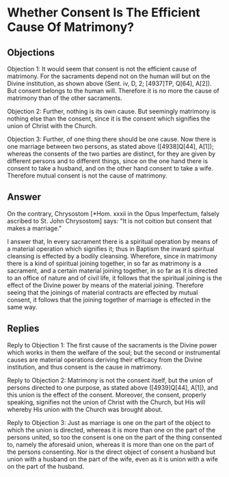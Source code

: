 # Whether Consent Is The Efficient Cause Of Matrimony?

## Objections

Objection 1: It would seem that consent is not the efficient cause of matrimony. For the sacraments depend not on the human will but on the Divine institution, as shown above (Sent. iv, D, 2; [4937]TP, Q[64], A[2]). But consent belongs to the human will. Therefore it is no more the cause of matrimony than of the other sacraments.

Objection 2: Further, nothing is its own cause. But seemingly matrimony is nothing else than the consent, since it is the consent which signifies the union of Christ with the Church.

Objection 3: Further, of one thing there should be one cause. Now there is one marriage between two persons, as stated above ([4938]Q[44], A[1]); whereas the consents of the two parties are distinct, for they are given by different persons and to different things, since on the one hand there is consent to take a husband, and on the other hand consent to take a wife. Therefore mutual consent is not the cause of matrimony.

## Answer

On the contrary, Chrysostom [*Hom. xxxii in the Opus Imperfectum, falsely ascribed to St. John Chrysostom] says: "It is not coition but consent that makes a marriage."

I answer that, In every sacrament there is a spiritual operation by means of a material operation which signifies it; thus in Baptism the inward spiritual cleansing is effected by a bodily cleansing. Wherefore, since in matrimony there is a kind of spiritual joining together, in so far as matrimony is a sacrament, and a certain material joining together, in so far as it is directed to an office of nature and of civil life, it follows that the spiritual joining is the effect of the Divine power by means of the material joining. Therefore seeing that the joinings of material contracts are effected by mutual consent, it follows that the joining together of marriage is effected in the same way.

## Replies

Reply to Objection 1: The first cause of the sacraments is the Divine power which works in them the welfare of the soul; but the second or instrumental causes are material operations deriving their efficacy from the Divine institution, and thus consent is the cause in matrimony.

Reply to Objection 2: Matrimony is not the consent itself, but the union of persons directed to one purpose, as stated above ([4939]Q[44], A[1]), and this union is the effect of the consent. Moreover, the consent, properly speaking, signifies not the union of Christ with the Church, but His will whereby His union with the Church was brought about.

Reply to Objection 3: Just as marriage is one on the part of the object to which the union is directed, whereas it is more than one on the part of the persons united, so too the consent is one on the part of the thing consented to, namely the aforesaid union, whereas it is more than one on the part of the persons consenting. Nor is the direct object of consent a husband but union with a husband on the part of the wife, even as it is union with a wife on the part of the husband.